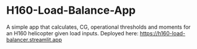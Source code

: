 # H160-Load-Balance-App
A simple app that calculates, CG, operational thresholds and moments for an H160 helicopter given load inputs.
Deployed here: https://h160-load-balancer.streamlit.app
